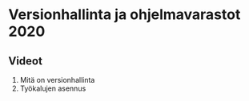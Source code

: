 # Versionhallinta ja ohjelmavarastot 2020

## Videot

1. Mitä on versionhallinta
2. Työkalujen asennus
